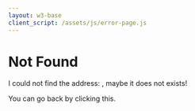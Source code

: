 ```yaml
---
layout: w3-base
client_script: /assets/js/error-page.js
---
```


# Not Found

I could not find the address: <span id="invalidPage"></span>, maybe it does not exists!

You can go back by clicking <a id="pageReferrer">this</a>.

<script>
    // Get elements
    const requestedUrlElement = document.getElementById('invalidPage');
    const referrerUrlElement = document.getElementById('pageReferrer');

    // Display the requested URL
    if (window.location.href) {
      requestedUrlElement.textContent = window.location.href;
      // Optionally, make it a clickable link
      const requestedLink = document.createElement('a');
      requestedLink.href = window.location.href;
      requestedLink.textContent = window.location.href;
      requestedUrlElement.innerHTML = '';
      requestedUrlElement.appendChild(requestedLink);
    } else {
      requestedUrlElement.textContent = "the page you were trying to reach.";
    }

    // Display the referrer URL (from previous snippet)
    if (document.referrer) {
        referrerUrlElement.href = document.referrer;
    } else {
      referrerUrlElement.textContent = "the previous page or a direct link (no referrer available).";
    }
</script>
